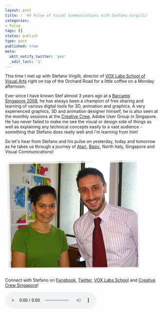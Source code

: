 ```yaml
---
layout: post
title: ! '#9 Pulse of Visual Communications with Stefano Virgilli'
categories:
- Pulse
tags: []
status: publish
type: post
published: true
meta:
  aktt_notify_twitter: 'yes'
  _edit_last: '1'
---
```

This time I met up with Stefano Virgilli, director of [VOX Labs School of Visual Arts](http://lab.edu.sg) right on top of the Orchard Road for a little coffee on a Monday afternoon.

Ever since I have known Stef almost 3 years ago at a [Barcamp Singapore 2008](http://barcamp.org/w/page/401619/BarCampSingapore), he has always been a champion of free sharing and learning of various digital tools for 3D, animation and graphics. A very experienced graphics, 3D and animation designer himself, he is also seen at the monthly sessions at the [Creative Crew](http://creativecrew.org.sg), Adobe User Group in Singapore. He has never failed to make me see the visual or design side of things as well as explaining any technical concepts easily to a vast audience - something that Stefano does really well and i'm learning from him!

So let's hear from Stefano and his pulse on yesterday, today and tomorrow as he takes us through a journey of [Atari](http://en.wikipedia.org/wiki/Atari), [Basic](http://en.wikipedia.org/wiki/BASIC), North Italy, Singapore and Visual Communications!

![With Stefano](/img/pulse9-stef.png)

Connect with Stefano on [Facebook](http://www.facebook.com/stefanovirgilli), [Twitter](http://twitter.com/stefanovirgilli), [VOX Labs School](http://lab.edu.sg/) and [Creative Crew Singapore](http://creativecrew.org.sg/)!

<audio controls="controls">
  <source src="/audio/Pulse-Ep9-190911.mp3" type="audio/mpeg">
</audio>
